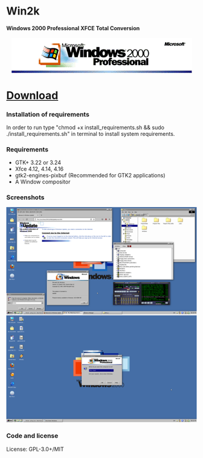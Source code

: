 # Win2k
#### Windows 2000 Professional XFCE Total Conversion

<p align="center">
<img src="logo.png" alt="Icon"/>
</p>

<h1><a href="https://github.com/et0ndyy/Win2k/releases/tag/Win2k">Download</a></h1>

### Installation of requirements
In order to run type "chmod +x install_requirements.sh && sudo ./install_requirements.sh" in terminal to install system requirements.

### Requirements

- GTK+ 3.22 or 3.24
- Xfce 4.12, 4.14, 4.16
- gtk2-engines-pixbuf (Recommended for GTK2 applications)
- A Window compositor

### Screenshots
<img src="d12.png" alt="Icon"/>
<img src="d22.png" alt="Icon"/>

### Code and license
License: GPL-3.0+/MIT
